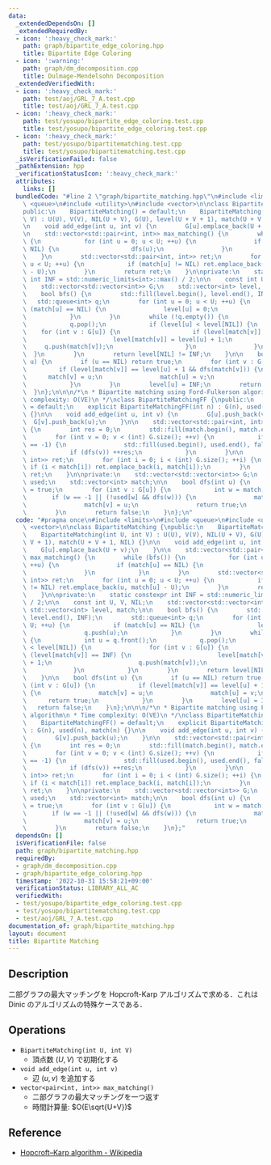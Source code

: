```yaml
---
data:
  _extendedDependsOn: []
  _extendedRequiredBy:
  - icon: ':heavy_check_mark:'
    path: graph/bipartite_edge_coloring.hpp
    title: Bipartite Edge Coloring
  - icon: ':warning:'
    path: graph/dm_decomposition.cpp
    title: Dulmage-Mendelsohn Decomposition
  _extendedVerifiedWith:
  - icon: ':heavy_check_mark:'
    path: test/aoj/GRL_7_A.test.cpp
    title: test/aoj/GRL_7_A.test.cpp
  - icon: ':heavy_check_mark:'
    path: test/yosupo/bipartite_edge_coloring.test.cpp
    title: test/yosupo/bipartite_edge_coloring.test.cpp
  - icon: ':heavy_check_mark:'
    path: test/yosupo/bipartitematching.test.cpp
    title: test/yosupo/bipartitematching.test.cpp
  _isVerificationFailed: false
  _pathExtension: hpp
  _verificationStatusIcon: ':heavy_check_mark:'
  attributes:
    links: []
  bundledCode: "#line 2 \"graph/bipartite_matching.hpp\"\n#include <limits>\n#include\
    \ <queue>\n#include <utility>\n#include <vector>\n\nclass BipartiteMatching {\n\
    public:\n    BipartiteMatching() = default;\n    BipartiteMatching(int U, int\
    \ V) : U(U), V(V), NIL(U + V), G(U), level(U + V + 1), match(U + V + 1, NIL) {}\n\
    \n    void add_edge(int u, int v) {\n        G[u].emplace_back(U + v);\n    }\n\
    \n    std::vector<std::pair<int, int>> max_matching() {\n        while (bfs())\
    \ {\n            for (int u = 0; u < U; ++u) {\n                if (match[u] ==\
    \ NIL) {\n                    dfs(u);\n                }\n            }\n    \
    \    }\n        std::vector<std::pair<int, int>> ret;\n        for (int u = 0;\
    \ u < U; ++u) {\n            if (match[u] != NIL) ret.emplace_back(u, match[u]\
    \ - U);\n        }\n        return ret;\n    }\n\nprivate:\n    static constexpr\
    \ int INF = std::numeric_limits<int>::max() / 2;\n\n    const int U, V, NIL;\n\
    \    std::vector<std::vector<int>> G;\n    std::vector<int> level, match;\n\n\
    \    bool bfs() {\n        std::fill(level.begin(), level.end(), INF);\n     \
    \   std::queue<int> q;\n        for (int u = 0; u < U; ++u) {\n            if\
    \ (match[u] == NIL) {\n                level[u] = 0;\n                q.push(u);\n\
    \            }\n        }\n        while (!q.empty()) {\n            int u = q.front();\n\
    \            q.pop();\n            if (level[u] < level[NIL]) {\n            \
    \    for (int v : G[u]) {\n                    if (level[match[v]] == INF) {\n\
    \                        level[match[v]] = level[u] + 1;\n                   \
    \     q.push(match[v]);\n                    }\n                }\n          \
    \  }\n        }\n        return level[NIL] != INF;\n    }\n\n    bool dfs(int\
    \ u) {\n        if (u == NIL) return true;\n        for (int v : G[u]) {\n   \
    \         if (level[match[v]] == level[u] + 1 && dfs(match[v])) {\n          \
    \      match[v] = u;\n                match[u] = v;\n                return true;\n\
    \            }\n        }\n        level[u] = INF;\n        return false;\n  \
    \  }\n};\n\n\n/*\n * Bipartite matching using Ford-Fulkerson algorithm\n * Time\
    \ complexity: O(VE)\n */\nclass BipartiteMatchingFF {\npublic:\n    BipartiteMatchingFF()\
    \ = default;\n    explicit BipartiteMatchingFF(int n) : G(n), used(n), match(n)\
    \ {}\n\n    void add_edge(int u, int v) {\n        G[u].push_back(v);\n      \
    \  G[v].push_back(u);\n    }\n\n    std::vector<std::pair<int, int>> max_matching()\
    \ {\n        int res = 0;\n        std::fill(match.begin(), match.end(), -1);\n\
    \        for (int v = 0; v < (int) G.size(); ++v) {\n            if (match[v]\
    \ == -1) {\n                std::fill(used.begin(), used.end(), false);\n    \
    \            if (dfs(v)) ++res;\n            }\n        }\n\n        std::vector<std::pair<int,\
    \ int>> ret;\n        for (int i = 0; i < (int) G.size(); ++i) {\n           \
    \ if (i < match[i]) ret.emplace_back(i, match[i]);\n        }\n        return\
    \ ret;\n    }\n\nprivate:\n    std::vector<std::vector<int>> G;\n    std::vector<bool>\
    \ used;\n    std::vector<int> match;\n\n    bool dfs(int u) {\n        used[u]\
    \ = true;\n        for (int v : G[u]) {\n            int w = match[v];\n     \
    \       if (w == -1 || (!used[w] && dfs(w))) {\n                match[u] = v;\n\
    \                match[v] = u;\n                return true;\n            }\n\
    \        }\n        return false;\n    }\n};\n"
  code: "#pragma once\n#include <limits>\n#include <queue>\n#include <utility>\n#include\
    \ <vector>\n\nclass BipartiteMatching {\npublic:\n    BipartiteMatching() = default;\n\
    \    BipartiteMatching(int U, int V) : U(U), V(V), NIL(U + V), G(U), level(U +\
    \ V + 1), match(U + V + 1, NIL) {}\n\n    void add_edge(int u, int v) {\n    \
    \    G[u].emplace_back(U + v);\n    }\n\n    std::vector<std::pair<int, int>>\
    \ max_matching() {\n        while (bfs()) {\n            for (int u = 0; u < U;\
    \ ++u) {\n                if (match[u] == NIL) {\n                    dfs(u);\n\
    \                }\n            }\n        }\n        std::vector<std::pair<int,\
    \ int>> ret;\n        for (int u = 0; u < U; ++u) {\n            if (match[u]\
    \ != NIL) ret.emplace_back(u, match[u] - U);\n        }\n        return ret;\n\
    \    }\n\nprivate:\n    static constexpr int INF = std::numeric_limits<int>::max()\
    \ / 2;\n\n    const int U, V, NIL;\n    std::vector<std::vector<int>> G;\n   \
    \ std::vector<int> level, match;\n\n    bool bfs() {\n        std::fill(level.begin(),\
    \ level.end(), INF);\n        std::queue<int> q;\n        for (int u = 0; u <\
    \ U; ++u) {\n            if (match[u] == NIL) {\n                level[u] = 0;\n\
    \                q.push(u);\n            }\n        }\n        while (!q.empty())\
    \ {\n            int u = q.front();\n            q.pop();\n            if (level[u]\
    \ < level[NIL]) {\n                for (int v : G[u]) {\n                    if\
    \ (level[match[v]] == INF) {\n                        level[match[v]] = level[u]\
    \ + 1;\n                        q.push(match[v]);\n                    }\n   \
    \             }\n            }\n        }\n        return level[NIL] != INF;\n\
    \    }\n\n    bool dfs(int u) {\n        if (u == NIL) return true;\n        for\
    \ (int v : G[u]) {\n            if (level[match[v]] == level[u] + 1 && dfs(match[v]))\
    \ {\n                match[v] = u;\n                match[u] = v;\n          \
    \      return true;\n            }\n        }\n        level[u] = INF;\n     \
    \   return false;\n    }\n};\n\n\n/*\n * Bipartite matching using Ford-Fulkerson\
    \ algorithm\n * Time complexity: O(VE)\n */\nclass BipartiteMatchingFF {\npublic:\n\
    \    BipartiteMatchingFF() = default;\n    explicit BipartiteMatchingFF(int n)\
    \ : G(n), used(n), match(n) {}\n\n    void add_edge(int u, int v) {\n        G[u].push_back(v);\n\
    \        G[v].push_back(u);\n    }\n\n    std::vector<std::pair<int, int>> max_matching()\
    \ {\n        int res = 0;\n        std::fill(match.begin(), match.end(), -1);\n\
    \        for (int v = 0; v < (int) G.size(); ++v) {\n            if (match[v]\
    \ == -1) {\n                std::fill(used.begin(), used.end(), false);\n    \
    \            if (dfs(v)) ++res;\n            }\n        }\n\n        std::vector<std::pair<int,\
    \ int>> ret;\n        for (int i = 0; i < (int) G.size(); ++i) {\n           \
    \ if (i < match[i]) ret.emplace_back(i, match[i]);\n        }\n        return\
    \ ret;\n    }\n\nprivate:\n    std::vector<std::vector<int>> G;\n    std::vector<bool>\
    \ used;\n    std::vector<int> match;\n\n    bool dfs(int u) {\n        used[u]\
    \ = true;\n        for (int v : G[u]) {\n            int w = match[v];\n     \
    \       if (w == -1 || (!used[w] && dfs(w))) {\n                match[u] = v;\n\
    \                match[v] = u;\n                return true;\n            }\n\
    \        }\n        return false;\n    }\n};"
  dependsOn: []
  isVerificationFile: false
  path: graph/bipartite_matching.hpp
  requiredBy:
  - graph/dm_decomposition.cpp
  - graph/bipartite_edge_coloring.hpp
  timestamp: '2022-10-31 15:58:21+09:00'
  verificationStatus: LIBRARY_ALL_AC
  verifiedWith:
  - test/yosupo/bipartite_edge_coloring.test.cpp
  - test/yosupo/bipartitematching.test.cpp
  - test/aoj/GRL_7_A.test.cpp
documentation_of: graph/bipartite_matching.hpp
layout: document
title: Bipartite Matching
---
```


## Description

二部グラフの最大マッチングを Hopcroft-Karp アルゴリズムで求める．これは Dinic のアルゴリズムの特殊ケースである．

## Operations

- `BipartiteMatching(int U, int V)`
    - 頂点数 $(U, V)$ で初期化する
- `void add_edge(int u, int v)`
    - 辺 $(u, v)$ を追加する
- `vector<pair<int, int>> max_matching()`
    - 二部グラフの最大マッチングを一つ返す
    - 時間計算量: $O(E\sqrt{U+V})$

## Reference

- [Hopcroft–Karp algorithm - Wikipedia](https://en.wikipedia.org/wiki/Hopcroft%E2%80%93Karp_algorithm)
